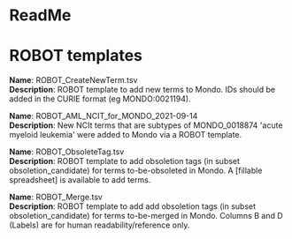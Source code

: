 # ReadMe

# ROBOT templates

**Name**: ROBOT_CreateNewTerm.tsv  
**Description**: ROBOT template to add new terms to Mondo. IDs should be added in the CURIE format (eg MONDO:0021194).

**Name**: ROBOT_AML_NCIT_for_MONDO_2021-09-14  
**Description**: New NCIt terms that are subtypes of MONDO_0018874 'acute myeloid leukemia' were added to Mondo via a ROBOT template.

**Name**: ROBOT_ObsoleteTag.tsv  
**Description**: ROBOT template to add obsoletion tags (in subset obsoletion_candidate) for terms to-be-obsoleted in Mondo. A [fillable spreadsheet] is available to add terms.

**Name**: ROBOT_Merge.tsv  
**Description**: ROBOT template to add add obsoletion tags (in subset obsoletion_candidate) for terms to-be-merged in Mondo. Columns B and D (Labels) are for human readability/reference only.




